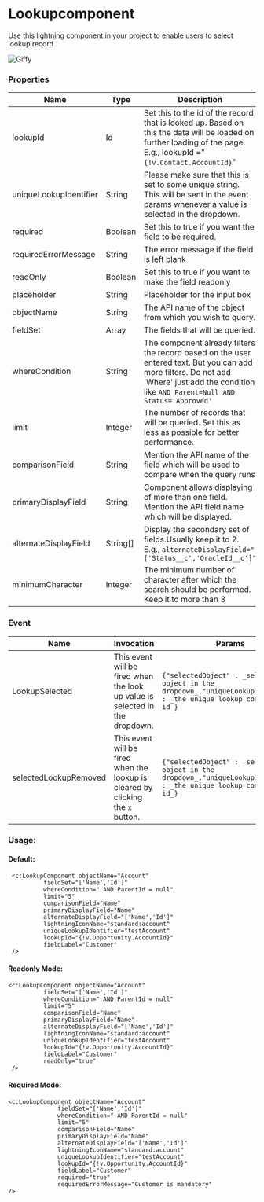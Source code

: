 # Lookupcomponent

Use this lightning component in your project to enable users to select lookup record

![Giffy](https://media.giphy.com/media/oUmpayMWuslNe/giphy.gif)

### Properties

| Name     					| Type    			| Description 											|
| --------------------------|-------------------|-------------------------------------------------------|
| lookupId  | Id   | Set this to the id of the record that is looked up. Based on this the data will be loaded on further loading of the page. E.g., lookupId ="`{!v.Contact.AccountId}`"    |
| uniqueLookupIdentifier | String | Please make sure that this is set to some unique string. This will be sent in the event params whenever a value is selected in the dropdown.    |
|required|Boolean|Set this to true if you want the field to be required.|
|requiredErrorMessage| String| The error message if the field is left blank|
|readOnly|Boolean|Set this to true if you want to make the field readonly|
|placeholder|String|Placeholder for the input box|
|objectName|String|The API name of the object from which you wish to query.|
|fieldSet|Array|The fields that will be queried.|
|whereCondition|String|The component already filters the record based on the user entered text. But you can add more filters. Do not add 'Where' just add the condition like `AND Parent=Null AND Status='Approved'`|
|limit|Integer|The number of records that will be queried. Set this as less as possible for better performance.|
|comparisonField|String|Mention the API name of the field which will be used to compare when the query runs|
|primaryDisplayField|String|Component allows displaying of more than one field. Mention the API field name which will be displayed.|
|alternateDisplayField|String[]|Display the secondary set of fields.Usually keep it to 2. E.g., `alternateDisplayField="['Status__c','OracleId__c']"`|
|minimumCharacter|Integer|The minimum number of character after which the search should be performed. Keep it to more than 3|

### Event

|Name|Invocation | Params|
|----|-----------|-------|
|LookupSelected|This event will be fired when<br/>the look up value is selected in the dropdown.|`{"selectedObject" : _selected object in the dropdown_,"uniqueLookupIdentifier" : _the unique lookup component id_}`|
|selectedLookupRemoved|This event will be fired <br/>when the lookup is cleared by clicking the `x` button.|`{"selectedObject" : _selected object in the dropdown_,"uniqueLookupIdentifier" : _the unique lookup component id_}`|

### Usage:
	
  #### Default:
     <c:LookupComponent objectName="Account"
			  fieldSet="['Name','Id']"
			  whereCondition=" AND ParentId = null"
			  limit="5"
			  comparisonField="Name"
			  primaryDisplayField="Name"
			  alternateDisplayField="['Name','Id']"
			  lightningIconName="standard:account"
			  uniqueLookupIdentifier="testAccount"
			  lookupId="{!v.Opportunity.AccountId}"
			  fieldLabel="Customer"
     />
	 
 #### Readonly Mode:
    <c:LookupComponent objectName="Account"
			  fieldSet="['Name','Id']"
			  whereCondition=" AND ParentId = null"
			  limit="5"
			  comparisonField="Name"
			  primaryDisplayField="Name"
			  alternateDisplayField="['Name','Id']"
			  lightningIconName="standard:account"
			  uniqueLookupIdentifier="testAccount"
			  lookupId="{!v.Opportunity.AccountId}"
			  fieldLabel="Customer"
			  readOnly="true"
     />
  #### Required Mode:
	<c:LookupComponent objectName="Account"
				  fieldSet="['Name','Id']"
				  whereCondition=" AND ParentId = null"
				  limit="5"
				  comparisonField="Name"
				  primaryDisplayField="Name"
				  alternateDisplayField="['Name','Id']"
				  lightningIconName="standard:account"
				  uniqueLookupIdentifier="testAccount"
				  lookupId="{!v.Opportunity.AccountId}"
				  fieldLabel="Customer"
				  required="true"
				  requiredErrorMessage="Customer is mandatory"
	/>
